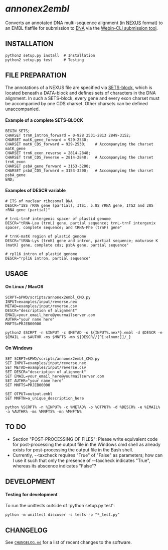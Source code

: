 *annonex2embl*
==============

Converts an annotated DNA multi-sequence alignment (in [NEXUS](http://wiki.christophchamp.com/index.php?title=NEXUS_file_format) format) to an EMBL flatfile for submission to [ENA](http://www.ebi.ac.uk/ena) via the [Webin-CLI submission tool](https://ena-docs.readthedocs.io/en/latest/cli_05.html).


## INSTALLATION
```
python2 setup.py install  # Installation
python2 setup.py test     # Testing
```

## FILE PREPARATION
The annotations of a NEXUS file are specified via [SETS-block](http://hydrodictyon.eeb.uconn.edu/eebedia/index.php/Phylogenetics:_NEXUS_Format), which is located beneath a DATA-block and defines sets of characters in the DNA alignment. In such a SETS-block, every gene and every exon charset must be accompanied by one CDS charset. Other charsets can be defined unaccompanied.

#### Example of a complete SETS-BLOCK
```
BEGIN SETS;
CHARSET trnK_intron_forward = 0-928 2531-2813 2849-3152;
CHARSET matK_gene_forward = 929-2530;
CHARSET matK_CDS_forward = 929-2530;    # Accompanying the charset matK_gene
CHARSET trnK_exon_reverse = 2814-2848;
CHARSET trnK_CDS_reverse = 2814-2848;   # Accompanying the charset trnK_exon
CHARSET psbA_gene_forward = 3153-3200;
CHARSET psbA_CDS_forward = 3153-3200;   # Accompanying the charset psbA_gene
END;
```

#### Examples of DESCR variable
```
# ITS of nuclear ribosomal DNA
DESCR="18S rRNA gene (partial), ITS1, 5.8S rRNA gene, ITS2 and 28S rRNA gene (partial)"

# trnL-trnF intergenic spacer of plastid genome
DESCR="tRNA-Leu (trnL) gene, partial sequence; trnL-trnF intergenix spacer, complete sequence; and tRNA-Phe (trnF) gene"

# trnK-matK region of plastid genome
DESCR="tRNA-Lys (trnK) gene and intron, partial sequence; maturase K (matK) gene, complete cds; psbA gene, partial sequence"

# rpl16 intron of plastid genome
DESCR="rpl16 intron, partial sequence"
```

## USAGE
#### On Linux / MacOS
```
SCRPT=$PWD/scripts/annonex2embl_CMD.py
INPUT=examples/input/reverse.nex
METAD=examples/input/reverse.csv
DESCR="description of alignment"
EMAIL=your_email_here@yourmailserver.com
AUTHR="your name here"
MNFTS=PRJEB00000

python2 $SCRPT -n $INPUT -c $METAD -o ${INPUT%.nex*}.embl -d $DESCR -e $EMAIL -a $AUTHR -ms $MNFTS -mn ${DESCR//[^[:alnum:]]/_}
```

#### On Windows
```
SET SCRPT=$PWD/scripts/annonex2embl_CMD.py
SET INPUT=examples/input/reverse.nex
SET METAD=examples/input/reverse.csv
SET DESCR="description of alignment"
SET EMAIL=your_email_here@yourmailserver.com
SET AUTHR="your name here"
SET MNFTS=PRJEB00000

SET OTPUT=output.embl
SET MNFTN=a_unique_description_here

python %SCRPT% -n %INPUT% -c %METAD% -o %OTPUT% -d %DESCR% -e %EMAIL% -a %AUTHR% -ms %MNFTS% -mn %MNFTN%
```


## TO DO
* Section "POST-PROCESSING OF FILES": Please write equivalent code for post-processing the output file in the Windows cmd shell as already exists for post-processing the output file in the Bash shell.
* Currently, --taxcheck requires "True" of "False" as parameters; how can I use it such that only the presence of --taxcheck indicates "True", whereas its abscence indicates "False"?


<!---
NOT NECESSARY AT THIS POINT
* Implement improvements of argparser (scripts/annonex2embl_CMD.py): Currently, the "required" and "optional" parameters are not displayed when calling scripts/annonex2embl_CMD.py. It incorrectly says "optional parameters" for all.
* Add a function that (a) reads and parses a bibtex file, extracts the citation info as well as the submitter references as from that file, and write the correctly formatted string-lines into the EMBL output file during post-processing.
--->


## DEVELOPMENT
#### Testing for development
To run the unittests outside of 'python setup.py test':
```
python -m unittest discover -s tests -p "*_test.py"
```

## CHANGELOG
See [`CHANGELOG.md`](CHANGELOG.md) for a list of recent changes to the software.
